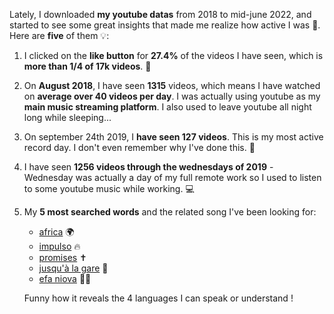 Lately, I downloaded **my youtube datas** from 2018 to mid-june 2022, and started to see some great insights that made me realize how active I was 🤔. Here are **five** of them 💡:

1. I clicked on the **like button** for **27.4%** of the videos I have seen, which is **more than 1/4 of 17k videos**. 🎥 

2. On **August 2018**, I have seen **1315** videos, which means I have watched on **average over 40 videos per day**. I was actually using youtube as my **main music streaming platform**. I also used to leave youtube all night long while sleeping...

3. On september 24th 2019, I **have seen 127 videos**. This is my most active record day. I don't even remember why I've done this. 🤯

4. I have seen **1256 videos through the wednesdays of 2019** - Wednesday was actually a day of my full remote work so I used to listen to some youtube music while working. 💻

5. My **5 most searched words** and the related song I've been looking for: 
	- [africa](https://youtu.be/kAPEntGix4M) 🌍
	- [impulso](https://youtu.be/eQFpi8Iouso) 🔥
	- [promises](https://youtu.be/q5m09rqOoxE) ✝️
	- [jusqu'à la gare](https://youtu.be/J3TL0D32A7o) 🚉
	- [efa niova](https://youtu.be/Vmb1EeDSuoI) 💃🏽   
	
	Funny how it reveals the 4 languages I can speak or understand !